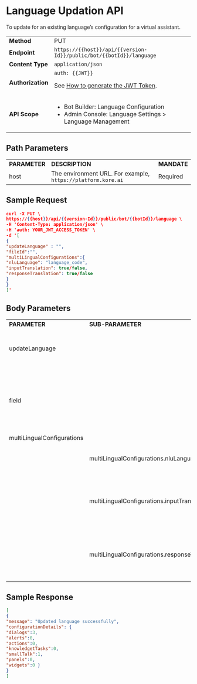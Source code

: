 # Language Updation API

To update for an existing language’s configuration for a virtual assistant.

 
<table>
  <tr>
   <td><strong>Method</strong>
   </td>
   <td>PUT
   </td>
  </tr>
  <tr>
   <td><strong>Endpoint</strong>
   </td>
   <td><code>https://{{host}}/api/{{version-Id}}/public/bot/{{botId}}/language</code>
   </td>
  </tr>
  <tr>
   <td><strong>Content Type</strong>
   </td>
   <td><code>application/json</code>
   </td>
  </tr>
  <tr>
   <td><strong>Authorization</strong>
   </td>
   <td><code>auth: {{JWT}}</code>
<p>
See <a href="../api-introduction/#generating-the-jwt-token">How to generate the JWT Token</a>.
   </td>
  </tr>
  <tr>
   <td><strong>API Scope</strong>
   </td>
   <td>
<ul>

<li>Bot Builder: Language Configuration

<li>Admin Console: Language Settings > Language Management
</li>
</ul>
   </td>
  </tr>
</table>


## Path Parameters


<table>
  <tr>
   <td><strong>PARAMETER</strong>
   </td>
   <td><strong>DESCRIPTION</strong>
   </td>
   <td><strong>MANDATE</strong>
   </td>
  </tr>
  <tr>
   <td>host
   </td>
   <td>The environment URL. For example, <code>https://platform.kore.ai</code>
   </td>
   <td>Required
   </td>
  </tr>
</table>


 


## Sample Request


```json
curl -X PUT \
https://{{host}}/api/{{version-Id}}/public/bot/{{botId}}/language \
-H 'Content-Type: application/json' \
-H 'auth: YOUR_JWT_ACCESS_TOKEN' \
-d '[
{
"updateLanguage" : "",
"fileId":"",
"multiLingualConfigurations":{
"nluLanguage": "language_code",
"inputTranslation": true/false,
"responseTranslation": true/false
}
}
]'
```


 


## Body Parameters


<table>
  <tr>
   <td><strong>PARAMETER</strong>
   </td>
   <td><strong>SUB-PARAMETER</strong>
   </td>
   <td><strong>DESCRIPTION</strong>
   </td>
   <td><strong>MANDATE</strong>
   </td>
  </tr>
  <tr>
   <td>updateLanguage
   </td>
   <td>
   </td>
   <td>The language to be enabled based on the language code.
   </td>
   <td>Required
   </td>
  </tr>
  <tr>
   <td>field
   </td>
   <td>
   </td>
   <td>The file ID for handling the file upload if the <strong>fileUpload</strong>
<p>
language enablement is selected.
   </td>
   <td>Required
   </td>
  </tr>
  <tr>
   <td>multiLingualConfigurations
   </td>
   <td>
   </td>
   <td>
   </td>
   <td>Required
   </td>
  </tr>
  <tr>
   <td>
   </td>
   <td>multiLingualConfigurations.nluLanguage
   </td>
   <td>Refers to the language code of the bot language.
   </td>
   <td>Required
   </td>
  </tr>
  <tr>
   <td>
   </td>
   <td>multiLingualConfigurations.inputTranslation
   </td>
   <td>Refers to True/False setting for the input language translation to English.
   </td>
   <td>Required
   </td>
  </tr>
  <tr>
   <td>
   </td>
   <td>multiLingualConfigurations.responseTranslation
   </td>
   <td>Refers to the True/False setting for the response language translation to English.
   </td>
   <td>Required
   </td>
  </tr>
</table>


 


## Sample Response


```json
[
{
"message": "Updated language successfully",
"configurationDetails": {
"dialogs":3,
"alerts":0,
"actions":0,
"knowledgetTasks":0,
"smallTalk":1,
"panels":0,
"widgets":0 }
}
]
```